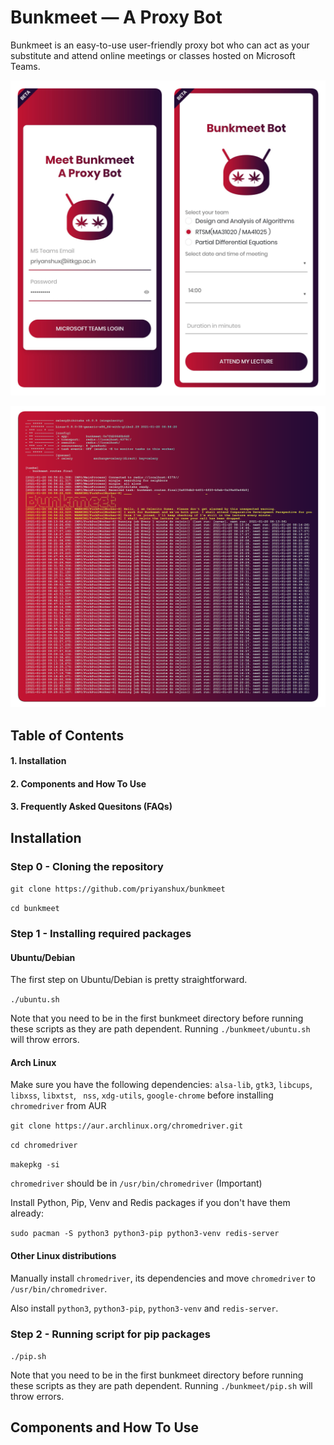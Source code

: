 # Bunkmeet — A Proxy Bot
Bunkmeet is an easy-to-use user-friendly proxy bot who can act as your substitute and attend online meetings or classes hosted on Microsoft Teams.

![Bunkmeet](https://github.com/priyanshux/bunkmeet/blob/main/bunkmeet/static/images/readme.png?raw=true "Bunkmeet")

![Worker](https://github.com/priyanshux/bunkmeet/blob/main/bunkmeet/static/images/worker.png?raw=true "Worker")

## Table of Contents
#### 1.  Installation
#### 2.  Components and How To Use
#### 3.  Frequently Asked Quesitons (FAQs)

## Installation

### Step 0 - Cloning the repository
`git clone https://github.com/priyanshux/bunkmeet`

`cd bunkmeet`

### Step 1 - Installing required packages
#### Ubuntu/Debian
The first step on Ubuntu/Debian is pretty straightforward.

`./ubuntu.sh`

Note that you need to be in the first bunkmeet directory before running these scripts as they are path dependent. Running `./bunkmeet/ubuntu.sh` will throw errors.

#### Arch Linux

Make sure you have the following dependencies: `alsa-lib`, `gtk3`, `libcups`, `libxss`, `libxtst`, ` nss`, `xdg-utils`, `google-chrome` before installing `chromedriver` from AUR

`git clone https://aur.archlinux.org/chromedriver.git`

`cd chromedriver`

`makepkg -si`

`chromedriver` should be in `/usr/bin/chromedriver` (Important)

Install Python, Pip, Venv and Redis packages if you don't have them already:

`sudo pacman -S python3 python3-pip python3-venv redis-server`

#### Other Linux distributions

Manually install `chromedriver`, its dependencies and move `chromedriver` to `/usr/bin/chromedriver`.

Also install `python3`, `python3-pip`, `python3-venv` and `redis-server`.

### Step 2 - Running script for pip packages

`./pip.sh`

Note that you need to be in the first bunkmeet directory before running these scripts as they are path dependent. Running `./bunkmeet/pip.sh` will throw errors.

## Components and How To Use

